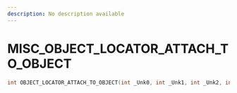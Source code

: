 ```yaml
---
description: No description available 
---
```


# MISC\_OBJECT_LOCATOR_ATTACH_TO_OBJECT

```cpp
int OBJECT_LOCATOR_ATTACH_TO_OBJECT(int _Unk0, int _Unk1, int _Unk2, int _Unk3, int _Unk4, int _Unk5, int _Unk6, int _Unk7);
```